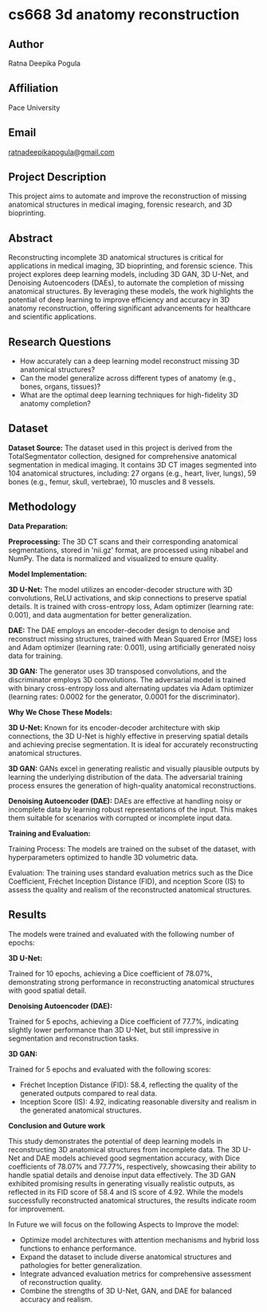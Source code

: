 # cs668 3d anatomy reconstruction

## Author
Ratna Deepika Pogula

## Affiliation
Pace University

## Email
ratnadeepikapogula@gmail.com

## Project Description
This project aims to automate and improve the reconstruction of missing anatomical structures in medical imaging, forensic research, and 3D bioprinting.

## Abstract 
Reconstructing incomplete 3D anatomical structures is critical for applications in medical imaging, 3D bioprinting, and forensic science. This project explores deep learning models, including 3D GAN, 3D U-Net, and Denoising Autoencoders (DAEs), to automate the completion of missing anatomical structures. By leveraging these models, the work highlights the potential of deep learning to improve efficiency and accuracy in 3D anatomy reconstruction, offering significant advancements for healthcare and scientific applications.

## Research Questions
* How accurately can a deep learning model reconstruct missing 3D anatomical structures?
* Can the model generalize across different types of anatomy (e.g., bones, organs, tissues)?
* What are the optimal deep learning techniques for high-fidelity 3D anatomy completion?

## Dataset
**Dataset Source:** The dataset used in this project is derived from the TotalSegmentator collection, designed for comprehensive anatomical segmentation in medical imaging. It contains 3D CT images segmented into 104 anatomical structures, including:
27 organs (e.g., heart, liver, lungs),
59 bones (e.g., femur, skull, vertebrae),
10 muscles and 8 vessels.

## Methodology
**Data Preparation:**

**Preprocessing:** The 3D CT scans and their corresponding anatomical segmentations, stored in 'nii.gz' format, are processed using nibabel and NumPy. The data is normalized and visualized to ensure quality.

**Model Implementation:**
  
**3D U-Net:** The model utilizes an encoder-decoder structure with 3D convolutions, ReLU activations, and skip connections to preserve spatial details. It is trained with cross-entropy loss, Adam optimizer (learning rate: 0.001), and data augmentation for better generalization.

**DAE:** The DAE employs an encoder-decoder design to denoise and reconstruct missing structures, trained with Mean Squared Error (MSE) loss and Adam optimizer (learning rate: 0.001), using artificially generated noisy data for training.

**3D GAN:** The generator uses 3D transposed convolutions, and the discriminator employs 3D convolutions. The adversarial model is trained with binary cross-entropy loss and alternating updates via Adam optimizer (learning rates: 0.0002 for the generator, 0.0001 for the discriminator).

**Why We Chose These Models:**

**3D U-Net:** Known for its encoder-decoder architecture with skip connections, the 3D U-Net is highly effective in preserving spatial details and achieving precise segmentation. It is ideal for accurately reconstructing anatomical structures.

**3D GAN:** GANs excel in generating realistic and visually plausible outputs by learning the underlying distribution of the data. The adversarial training process ensures the generation of high-quality anatomical reconstructions.

**Denoising Autoencoder (DAE):** DAEs are effective at handling noisy or incomplete data by learning robust representations of the input. This makes them suitable for scenarios with corrupted or incomplete input data.

**Training and Evaluation:**

Training Process:
The models are trained on the subset of the dataset, with hyperparameters optimized to handle 3D volumetric data.
   
Evaluation:
The training uses standard evaluation metrics such as the Dice Coefficient, Fréchet Inception Distance (FID), and nception Score (IS) to assess the quality and realism of the reconstructed anatomical structures.

## Results

The models were trained and evaluated with the following number of epochs:

**3D U-Net:** 

Trained for 10 epochs, achieving a Dice coefficient of 78.07%, demonstrating strong performance in reconstructing anatomical structures with good spatial detail.

**Denoising Autoencoder (DAE):** 

Trained for 5 epochs, achieving a Dice coefficient of 77.7%, indicating slightly lower performance than 3D U-Net, but still impressive in segmentation and reconstruction tasks.

**3D GAN:** 

Trained for 5 epochs and evaluated with the following scores:

* Fréchet Inception Distance (FID): 58.4, reflecting the quality of the generated outputs compared to real data.
* Inception Score (IS): 4.92, indicating reasonable diversity and realism in the generated anatomical structures.

**Conclusion and Guture work**

This study demonstrates the potential of deep learning models in reconstructing 3D anatomical structures from incomplete data. The 3D U-Net and DAE models achieved good segmentation accuracy, with Dice coefficients of 78.07% and 77.77%, respectively, showcasing their ability to handle spatial details and denoise input data effectively. The 3D GAN exhibited promising results in generating visually realistic outputs, as reflected in its FID score of 58.4 and IS score of 4.92. While the models successfully reconstructed anatomical structures, the results indicate room for improvement.

In Future we will focus on the following Aspects to Improve the model:
* Optimize model architectures with attention mechanisms and hybrid loss functions to enhance performance.
* Expand the dataset to include diverse anatomical structures and pathologies for better generalization.
* Integrate advanced evaluation metrics for comprehensive assessment of reconstruction quality.
* Combine the strengths of 3D U-Net, GAN, and DAE for balanced accuracy and realism.

